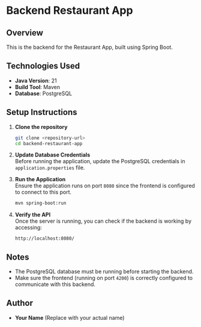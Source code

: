 # Backend Restaurant App

## Overview
This is the backend for the Restaurant App, built using Spring Boot.

## Technologies Used
- **Java Version**: 21
- **Build Tool**: Maven
- **Database**: PostgreSQL

## Setup Instructions

1. **Clone the repository**  
   ```sh
   git clone <repository-url>
   cd backend-restaurant-app
   ```

2. **Update Database Credentials**  
   Before running the application, update the PostgreSQL credentials in `application.properties` file.
   
3. **Run the Application**  
   Ensure the application runs on port `8080` since the frontend is configured to connect to this port.
   ```sh
   mvn spring-boot:run
   ```

4. **Verify the API**  
   Once the server is running, you can check if the backend is working by accessing:
   ```
   http://localhost:8080/
   ```

## Notes
- The PostgreSQL database must be running before starting the backend.
- Make sure the frontend (running on port `4200`) is correctly configured to communicate with this backend.

## Author
- **Your Name** (Replace with your actual name)
